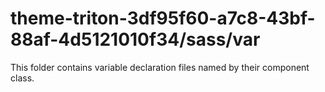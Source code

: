 # theme-triton-3df95f60-a7c8-43bf-88af-4d5121010f34/sass/var

This folder contains variable declaration files named by their component class.
